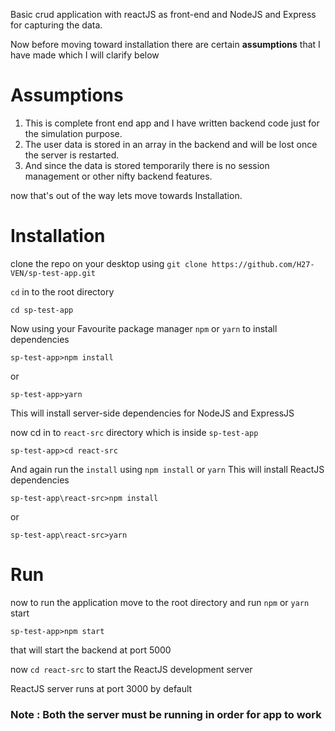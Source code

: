 Basic crud application with reactJS as front-end and NodeJS and Express for capturing the data.

Now before moving toward installation there are certain **assumptions** that I have made which I will clarify below

# Assumptions
1. This is complete front end app and I have written backend code just for the simulation purpose.
2. The user data is stored in an array in the backend and will be lost once the server is restarted.
3. And since the data is stored temporarily there is no session management or other nifty backend features.

now that's out of the way lets move towards Installation.

# Installation

clone the repo on your desktop using `git clone https://github.com/H27-VEN/sp-test-app.git`

`cd` in to the root directory

`cd sp-test-app`

Now using your Favourite package manager `npm` or `yarn` to install dependencies 

`sp-test-app>npm install`

or

`sp-test-app>yarn`

This will install server-side dependencies for NodeJS and ExpressJS

now cd in to `react-src` directory which is inside `sp-test-app`


`sp-test-app>cd react-src`


And again run the `install` using `npm install` or `yarn` This will install ReactJS dependencies


`sp-test-app\react-src>npm install`

or

`sp-test-app\react-src>yarn`



# Run 

now to run the application move to the root directory and run `npm` or `yarn` start

`sp-test-app>npm start`

that will start the backend at port 5000

now `cd react-src` to start the ReactJS development server

ReactJS server runs at port 3000 by default

### Note : Both the server must be running in order for app to work






